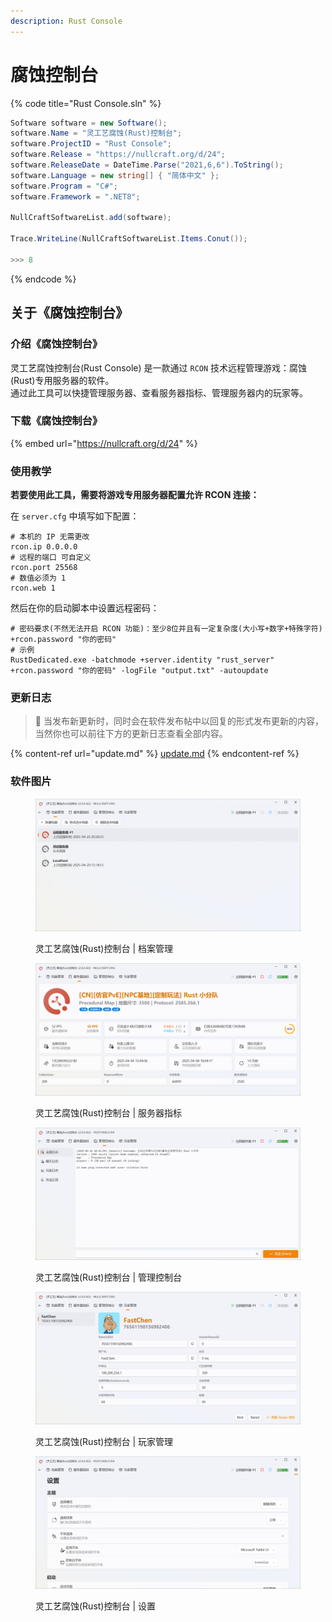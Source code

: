 ```yaml
---
description: Rust Console
---
```


# 腐蚀控制台

{% code title="Rust Console.sln" %}
```csharp
Software software = new Software();
software.Name = "灵工艺腐蚀(Rust)控制台";
software.ProjectID = "Rust Console";
software.Release = "https://nullcraft.org/d/24";
software.ReleaseDate = DateTime.Parse("2021,6,6").ToString();
software.Language = new string[] { "简体中文" };
software.Program = "C#";
software.Framework = ".NET8";

NullCraftSoftwareList.add(software);

Trace.WriteLine(NullCraftSoftwareList.Items.Conut());

>>> 8
```
{% endcode %}

## 关于《腐蚀控制台》

### 介绍《腐蚀控制台》

灵工艺腐蚀控制台(Rust Console) 是一款通过 `RCON` 技术远程管理游戏：腐蚀(Rust)专用服务器的软件。
\
通过此工具可以快捷管理服务器、查看服务器指标、管理服务器内的玩家等。

### 下载《腐蚀控制台》

{% embed url="https://nullcraft.org/d/24" %}

### 使用教学

**若要使用此工具，需要将游戏专用服务器配置允许 RCON 连接：**

在 `server.cfg` 中填写如下配置：

```
# 本机的 IP 无需更改
rcon.ip 0.0.0.0
# 远程的端口 可自定义
rcon.port 25568
# 数值必须为 1
rcon.web 1
```

然后在你的启动脚本中设置远程密码：

```
# 密码要求(不然无法开启 RCON 功能)：至少8位并且有一定复杂度(大小写+数字+特殊字符)
+rcon.password "你的密码"
# 示例
RustDedicated.exe -batchmode +server.identity "rust_server" +rcon.password "你的密码" -logFile "output.txt" -autoupdate
```

### 更新日志

> 🧐 当发布新更新时，同时会在软件发布帖中以回复的形式发布更新的内容，当然你也可以前往下方的更新日志查看全部内容。

{% content-ref url="update.md" %}
[update.md](update.md)
{% endcontent-ref %}

### 软件图片

<figure><img src="../../.gitbook/assets/rust-console_profiles.png" alt=""><figcaption><p>灵工艺腐蚀(Rust)控制台 | 档案管理</p></figcaption></figure>

<figure><img src="../../.gitbook/assets/rust-console_metrics.png" alt=""><figcaption><p>灵工艺腐蚀(Rust)控制台 | 服务器指标</p></figcaption></figure>

<figure><img src="../../.gitbook/assets/rust-console_console.png" alt=""><figcaption><p>灵工艺腐蚀(Rust)控制台 | 管理控制台</p></figcaption></figure>

<figure><img src="../../.gitbook/assets/rust-console_players.png" alt=""><figcaption><p>灵工艺腐蚀(Rust)控制台 | 玩家管理</p></figcaption></figure>

<figure><img src="../../.gitbook/assets/rust-console_settings.png" alt=""><figcaption><p>灵工艺腐蚀(Rust)控制台 | 设置</p></figcaption></figure>
